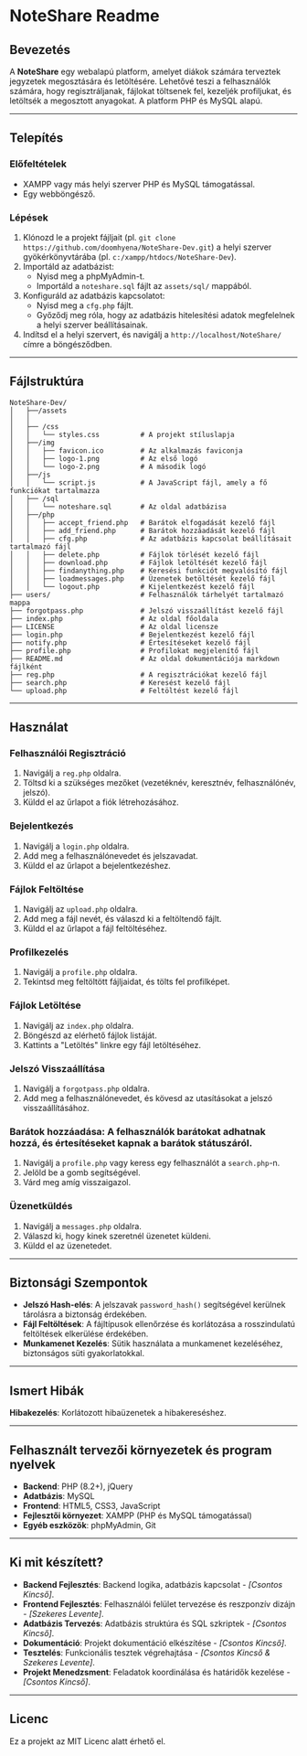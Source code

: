# NoteShare Readme

## Bevezetés
A **NoteShare** egy webalapú platform, amelyet diákok számára terveztek jegyzetek megosztására és letöltésére. Lehetővé teszi a felhasználók számára, hogy regisztráljanak, fájlokat töltsenek fel, kezeljék profiljukat, és letöltsék a megosztott anyagokat. A platform PHP és MySQL alapú.

---

## Telepítés

### Előfeltételek
- XAMPP vagy más helyi szerver PHP és MySQL támogatással.
- Egy webböngésző.

### Lépések
1. Klónozd le a projekt fájljait (pl. `git clone https://github.com/doomhyena/NoteShare-Dev.git`) a helyi szerver gyökérkönyvtárába (pl. `c:/xampp/htdocs/NoteShare-Dev`).
2. Importáld az adatbázist:
    - Nyisd meg a phpMyAdmin-t.
    - Importáld a `noteshare.sql` fájlt az `assets/sql/` mappából.
3. Konfiguráld az adatbázis kapcsolatot:
    - Nyisd meg a `cfg.php` fájlt.
    - Győződj meg róla, hogy az adatbázis hitelesítési adatok megfelelnek a helyi szerver beállításainak.
4. Indítsd el a helyi szervert, és navigálj a `http://localhost/NoteShare/` címre a böngésződben.

---


## Fájlstruktúra
```
NoteShare-Dev/
│   ├──/assets
│   │
│   ├── /css
│   │   └── styles.css          # A projekt stíluslapja
│   ├──/img
│   │   ├── favicon.ico         # Az alkalmazás faviconja
│   │   ├── logo-1.png          # Az első logó
│   │   └── logo-2.png          # A második logó
│   ├──/js
│   │   └── script.js           # A JavaScript fájl, amely a fő funkciókat tartalmazza
│   ├── /sql
│   │   └── noteshare.sql       # Az oldal adatbázisa
│   ├──/php
│   │   ├── accept_friend.php   # Barátok elfogadását kezelő fájl
│   │   ├── add_friend.php      # Barátok hozzáadását kezelő fájl
│   │   ├── cfg.php             # Az adatbázis kapcsolat beállításait tartalmazó fájl
│   │   ├── delete.php          # Fájlok törlését kezelő fájl
│   │   ├── download.php        # Fájlok letöltését kezelő fájl
│   │   ├── findanything.php    # Keresési funkciót megvalósító fájl
│   │   ├── loadmessages.php    # Üzenetek betöltését kezelő fájl
│   │   └── logout.php          # Kijelentkezést kezelő fájl
├── users/                      # Felhasználók tárhelyét tartalmazó mappa
├── forgotpass.php              # Jelszó visszaállítást kezelő fájl
├── index.php                   # Az oldal főoldala
├── LICENSE                     # Az oldal licensze
├── login.php                   # Bejelentkezést kezelő fájl
├── notify.php                  # Értesítéseket kezelő fájl
├── profile.php                 # Profilokat megjelenítő fájl
├── README.md                   # Az oldal dokumentációja markdown fájlként
├── reg.php                     # A regisztrációkat kezelő fájl
├── search.php                  # Keresést kezelő fájl
└── upload.php                  # Feltöltést kezelő fájl
```

---

## Használat

### Felhasználói Regisztráció
1. Navigálj a `reg.php` oldalra.
2. Töltsd ki a szükséges mezőket (vezetéknév, keresztnév, felhasználónév, jelszó).
3. Küldd el az űrlapot a fiók létrehozásához.

### Bejelentkezés
1. Navigálj a `login.php` oldalra.
2. Add meg a felhasználónevedet és jelszavadat.
3. Küldd el az űrlapot a bejelentkezéshez.

### Fájlok Feltöltése
1. Navigálj az `upload.php` oldalra.
2. Add meg a fájl nevét, és válaszd ki a feltöltendő fájlt.
3. Küldd el az űrlapot a fájl feltöltéséhez.

### Profilkezelés
1. Navigálj a `profile.php` oldalra.
2. Tekintsd meg feltöltött fájljaidat, és tölts fel profilképet.

### Fájlok Letöltése
1. Navigálj az `index.php` oldalra.
2. Böngészd az elérhető fájlok listáját.
3. Kattints a "Letöltés" linkre egy fájl letöltéséhez.

### Jelszó Visszaállítása
1. Navigálj a `forgotpass.php` oldalra.
2. Add meg a felhasználónevedet, és kövesd az utasításokat a jelszó visszaállításához.

### Barátok hozzáadása: A felhasználók barátokat adhatnak hozzá, és értesítéseket kapnak a barátok státuszáról.
1. Navigálj a `profile.php` vagy keress egy felhasználót a `search.php`-n.
2. Jelöld be a gomb segítségével.
3. Várd meg amíg visszaigazol.

### Üzenetküldés
1. Navigálj a `messages.php` oldalra.
2. Válaszd ki, hogy kinek szeretnél üzenetet küldeni.
3. Küldd el az üzenetedet.

---

## Biztonsági Szempontok
- **Jelszó Hash-elés**: A jelszavak `password_hash()` segítségével kerülnek tárolásra a biztonság érdekében.
- **Fájl Feltöltések**: A fájltípusok ellenőrzése és korlátozása a rosszindulatú feltöltések elkerülése érdekében.
- **Munkamenet Kezelés**: Sütik használata a munkamenet kezeléséhez, biztonságos süti gyakorlatokkal.

---

## Ismert Hibák
**Hibakezelés**: Korlátozott hibaüzenetek a hibakereséshez.

---

## Felhasznált tervezői környezetek és program nyelvek
- **Backend**: PHP (8.2+), jQuery
- **Adatbázis**: MySQL
- **Frontend**: HTML5, CSS3, JavaScript 
- **Fejlesztői környezet**: XAMPP (PHP és MySQL támogatással)
- **Egyéb eszközök**: phpMyAdmin, Git

---

## Ki mit készített?
- **Backend Fejlesztés**: Backend logika, adatbázis kapcsolat - *[Csontos Kincső]*.
- **Frontend Fejlesztés**: Felhasználói felület tervezése és reszponzív dizájn - *[Szekeres Levente]*.
- **Adatbázis Tervezés**: Adatbázis struktúra és SQL szkriptek - *[Csontos Kincső]*.
- **Dokumentáció**: Projekt dokumentáció elkészítése - *[Csontos Kincső]*.
- **Tesztelés**: Funkcionális tesztek végrehajtása - *[Csontos Kincső & Szekeres Levente]*.
- **Projekt Menedzsment**: Feladatok koordinálása és határidők kezelése - *[Csontos Kincső]*.

---

## Licenc
Ez a projekt az MIT Licenc alatt érhető el.
